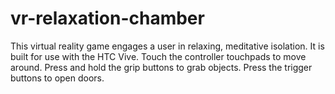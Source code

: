 # vr-relaxation-chamber
This virtual reality game engages a user in relaxing, meditative isolation. It is built for use with the HTC Vive. 
Touch the controller touchpads to move around. Press and hold the grip buttons to grab objects. Press the trigger buttons to open doors.
